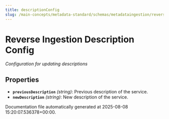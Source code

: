 ```yaml
---
title: descriptionConfig
slug: /main-concepts/metadata-standard/schemas/metadataingestion/reverseingestionconfig/descriptionconfig
---
```


# Reverse Ingestion Description Config

*Configuration for updating descriptions*

## Properties

- **`previousDescription`** *(string)*: Previous description of the service.
- **`newDescription`** *(string)*: New description of the service.


Documentation file automatically generated at 2025-08-08 15:20:07.536378+00:00.
